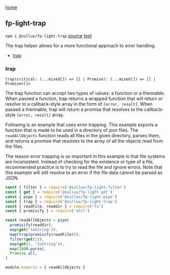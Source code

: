 [home](https://github.com/Sullux/fp-light/blob/master/README.md)

## fp-light-trap

`npm i @sullux/fp-light-trap`
[source](https://github.com/Sullux/fp-light/blob/master/lib/trap/trap.js)
[test](https://github.com/Sullux/fp-light/blob/master/lib/trap/trap.spec.js)

The trap helper allows for a more functional approach to error handling.

* [trap](#trap)

### trap

`trap(critical: (...mixed[]) => [] | Promise): (...mixed[]) => [] | Promise<[]>`

The trap function can accept two types of values: a function or a thennable. When passed a function, trap returns a wrapped function that will return or resolve to a callback-style array in the form of `[error, result]`. When passed a thennable, trap will return a promise that resolves to the callback-style `[error, result]` array.

Following is an example that uses error trapping. This example exports a function that is made to be used in a directory of json files. The `readAllObjects` function reads all files in the given directory, parses them, and returns a promise that resolves to the array of all the objects read from the files.

The reason error trapping is so important in this example is that file systems are inconsistent. Instead of checking for the existence or type of a file, recommended practice is to try to read the file and ignore errors. Note that this example will still resolve to an error if the file data cannot be parsed as JSON.

```javascript
const { filter } = require('@sullux/fp-light-filter')
const { get } = require('@sullux/fp-light-get')
const { pipe } = require('@sullux/fp-light-pipe')
const { trap } = require('@sullux/fp-light-trap')
const { readFile, readdir } = require('fs')
const { promisify } = require('util')

const readAllObjects = pipe(
  promisify(readdir),
  map(get('toString')),
  map(trap(promisify(readFile))),
  filter(get(1)),
  map(get(1, 'toString')),
  map(JSON.parse),
  Promise.all,
)

module.exports = { readAllObjects }
```
